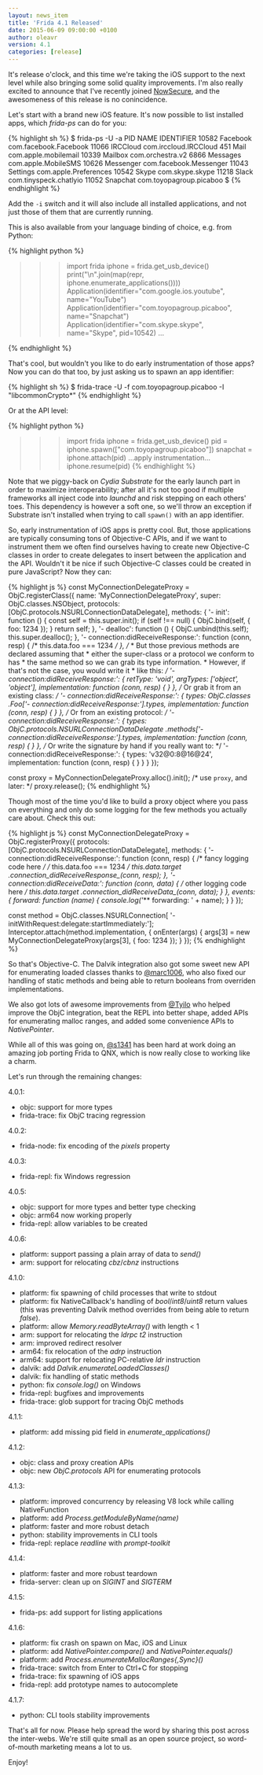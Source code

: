 ```yaml
---
layout: news_item
title: 'Frida 4.1 Released'
date: 2015-06-09 09:00:00 +0100
author: oleavr
version: 4.1
categories: [release]
---
```


It's release o'clock, and this time we're taking the iOS support to the next
level while also bringing some solid quality improvements. I'm also really
excited to announce that I've recently joined [NowSecure](https://www.nowsecure.com/),
and the awesomeness of this release is no conincidence.

Let's start with a brand new iOS feature. It's now possible to list installed
apps, which *frida-ps* can do for you:

{% highlight sh %}
$ frida-ps -U -a
  PID NAME        IDENTIFIER
10582 Facebook    com.facebook.Facebook
11066 IRCCloud    com.irccloud.IRCCloud
  451 Mail        com.apple.mobilemail
10339 Mailbox     com.orchestra.v2
 6866 Messages    com.apple.MobileSMS
10626 Messenger   com.facebook.Messenger
11043 Settings    com.apple.Preferences
10542 Skype       com.skype.skype
11218 Slack       com.tinyspeck.chatlyio
11052 Snapchat    com.toyopagroup.picaboo
$
{% endhighlight %}

Add the `-i` switch and it will also include all installed applications, and
not just those of them that are currently running.

This is also available from your language binding of choice, e.g. from Python:

{% highlight python %}
>>> import frida
>>> iphone = frida.get_usb_device()
>>> print("\n".join(map(repr, iphone.enumerate_applications())))
Application(identifier="com.google.ios.youtube", name="YouTube")
Application(identifier="com.toyopagroup.picaboo", name="Snapchat")
Application(identifier="com.skype.skype", name="Skype", pid=10542)
…
>>>
{% endhighlight %}

That's cool, but wouldn't you like to do early instrumentation of those apps?
Now you can do that too, by just asking us to spawn an app identifier:

{% highlight sh %}
$ frida-trace -U -f com.toyopagroup.picaboo -I "libcommonCrypto*"
{% endhighlight %}

Or at the API level:

{% highlight python %}
>>> import frida
>>> iphone = frida.get_usb_device()
>>> pid = iphone.spawn(["com.toyopagroup.picaboo"])
>>> snapchat = iphone.attach(pid)
>>> …apply instrumentation…
>>> iphone.resume(pid)
{% endhighlight %}

Note that we piggy-back on *Cydia Substrate* for the early launch part in order
to maximize interoperability; after all it's not too good if multiple frameworks
all inject code into *launchd* and risk stepping on each others' toes. This
dependency is however a soft one, so we'll throw an exception if Substrate isn't
installed when trying to call `spawn()` with an app identifier.

So, early instrumentation of iOS apps is pretty cool. But, those applications
are typically consuming tons of Objective-C APIs, and if we want to instrument
them we often find ourselves having to create new Objective-C classes in order
to create delegates to insert between the application and the API. Wouldn't it
be nice if such Objective-C classes could be created in pure JavaScript? Now
they can:

{% highlight js %}
const MyConnectionDelegateProxy = ObjC.registerClass({
  name: 'MyConnectionDelegateProxy',
  super: ObjC.classes.NSObject,
  protocols: [ObjC.protocols.NSURLConnectionDataDelegate],
  methods: {
    '- init': function () {
      const self = this.super.init();
      if (self !== null) {
        ObjC.bind(self, {
          foo: 1234
        });
      }
      return self;
    },
    '- dealloc': function () {
      ObjC.unbind(this.self);
      this.super.dealloc();
    },
    '- connection:didReceiveResponse:': function (conn, resp) {
      /* this.data.foo === 1234 */
    },
    /*
     * But those previous methods are declared assuming that
     * either the super-class or a protocol we conform to has
     * the same method so we can grab its type information.
     * However, if that's not the case, you would write it
     * like this:
     */
    '- connection:didReceiveResponse:': {
      retType: 'void',
      argTypes: ['object', 'object'],
      implementation: function (conn, resp) {
      }
    },
    /* Or grab it from an existing class: */
    '- connection:didReceiveResponse:': {
      types: ObjC.classes
          .Foo['- connection:didReceiveResponse:'].types,
      implementation: function (conn, resp) {
      }
    },
    /* Or from an existing protocol: */
    '- connection:didReceiveResponse:': {
      types: ObjC.protocols.NSURLConnectionDataDelegate
          .methods['- connection:didReceiveResponse:'].types,
      implementation: function (conn, resp) {
      }
    },
    /* Or write the signature by hand if you really want to: */
    '- connection:didReceiveResponse:': {
      types: 'v32@0:8@16@24',
      implementation: function (conn, resp) {
      }
    }
  }
});

const proxy = MyConnectionDelegateProxy.alloc().init();
/* use `proxy`, and later: */
proxy.release();
{% endhighlight %}

Though most of the time you'd like to build a proxy object where you
pass on everything and only do some logging for the few methods you
actually care about. Check this out:

{% highlight js %}
const MyConnectionDelegateProxy = ObjC.registerProxy({
  protocols: [ObjC.protocols.NSURLConnectionDataDelegate],
  methods: {
    '- connection:didReceiveResponse:': function (conn, resp) {
      /* fancy logging code here */
      /* this.data.foo === 1234 */
      this.data.target
          .connection_didReceiveResponse_(conn, resp);
    },
    '- connection:didReceiveData:': function (conn, data) {
      /* other logging code here */
      this.data.target
          .connection_didReceiveData_(conn, data);
    }
  },
  events: {
    forward: function (name) {
      console.log('*** forwarding: ' + name);
    }
  }
});

const method = ObjC.classes.NSURLConnection[
    '- initWithRequest:delegate:startImmediately:'];
Interceptor.attach(method.implementation, {
  onEnter(args) {
    args[3] = new MyConnectionDelegateProxy(args[3], {
      foo: 1234
    });
  }
});
{% endhighlight %}

So that's Objective-C. The Dalvik integration also got some sweet new API for
enumerating loaded classes thanks to [@marc1006](https://github.com/marc1006),
who also fixed our handling of static methods and being able to return booleans
from overriden implementations.

We also got lots of awesome improvements from [@Tyilo](https://github.com/Tyilo)
who helped improve the ObjC integration, beat the REPL into better shape, added
APIs for enumerating malloc ranges, and added some convenience APIs to
*NativePointer*.

While all of this was going on, [@s1341](https://github.com/s1341) has been
hard at work doing an amazing job porting Frida to QNX, which is now really
close to working like a charm.

Let's run through the remaining changes:

4.0.1:

- objc: support for more types
- frida-trace: fix ObjC tracing regression

4.0.2:

- frida-node: fix encoding of the *pixels* property

4.0.3:

- frida-repl: fix Windows regression

4.0.5:

- objc: support for more types and better type checking
- objc: arm64 now working properly
- frida-repl: allow variables to be created

4.0.6:

- platform: support passing a plain array of data to *send()*
- arm: support for relocating *cbz*/*cbnz* instructions

4.1.0:

- platform: fix spawning of child processes that write to stdout
- platform: fix NativeCallback's handling of *bool*/*int8*/*uint8* return
  values (this was preventing Dalvik method overrides from being able to
  return *false*).
- platform: allow *Memory.readByteArray()* with length < 1
- arm: support for relocating the *ldrpc t2* instruction
- arm: improved redirect resolver
- arm64: fix relocation of the *adrp* instruction
- arm64: support for relocating PC-relative *ldr* instruction
- dalvik: add *Dalvik.enumerateLoadedClasses()*
- dalvik: fix handling of static methods
- python: fix *console.log()* on Windows
- frida-repl: bugfixes and improvements
- frida-trace: glob support for tracing ObjC methods

4.1.1:

- platform: add missing pid field in *enumerate_applications()*

4.1.2:

- objc: class and proxy creation APIs
- objc: new *ObjC.protocols* API for enumerating protocols

4.1.3:

- platform: improved concurrency by releasing V8 lock while calling
  NativeFunction
- platform: add *Process.getModuleByName(name)*
- platform: faster and more robust detach
- python: stability improvements in CLI tools
- frida-repl: replace *readline* with *prompt-toolkit*

4.1.4:

- platform: faster and more robust teardown
- frida-server: clean up on *SIGINT* and *SIGTERM*

4.1.5:

- frida-ps: add support for listing applications

4.1.6:

- platform: fix crash on spawn on Mac, iOS and Linux
- platform: add *NativePointer.compare()* and *NativePointer.equals()*
- platform: add *Process.enumerateMallocRanges{,Sync}()*
- frida-trace: switch from Enter to Ctrl+C for stopping
- frida-trace: fix spawning of iOS apps
- frida-repl: add prototype names to autocomplete

4.1.7:

- python: CLI tools stability improvements

That's all for now. Please help spread the word by sharing this post across
the inter-webs. We're still quite small as an open source project, so
word-of-mouth marketing means a lot to us.

Enjoy!
